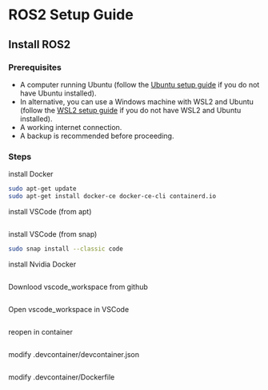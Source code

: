 # ROS2 Setup Guide

## Install ROS2

### Prerequisites

- A computer running Ubuntu (follow the [Ubuntu setup guide](./dual_boot/dual_boot_guide.md) if you do not have Ubuntu installed).
- In alternative, you can use a Windows machine with WSL2 and Ubuntu (follow the [WSL2 setup guide](./wsl2/wsl2_setup_guide.md) if you do not have WSL2 and Ubuntu installed).
- A working internet connection.
- A backup is recommended before proceeding.

### Steps
install Docker
```bash
sudo apt-get update
sudo apt-get install docker-ce docker-ce-cli containerd.io
```

install VSCode (from apt)
```bash

```

install VSCode (from snap)
```bash
sudo snap install --classic code
```

install Nvidia Docker
```bash

```

Downlood vscode_workspace from github
```bash

```

Open vscode_workspace in VSCode
```bash

```

reopen in container
```bash

```

modify .devcontainer/devcontainer.json
```bash

```

modify .devcontainer/Dockerfile
```bash

```


